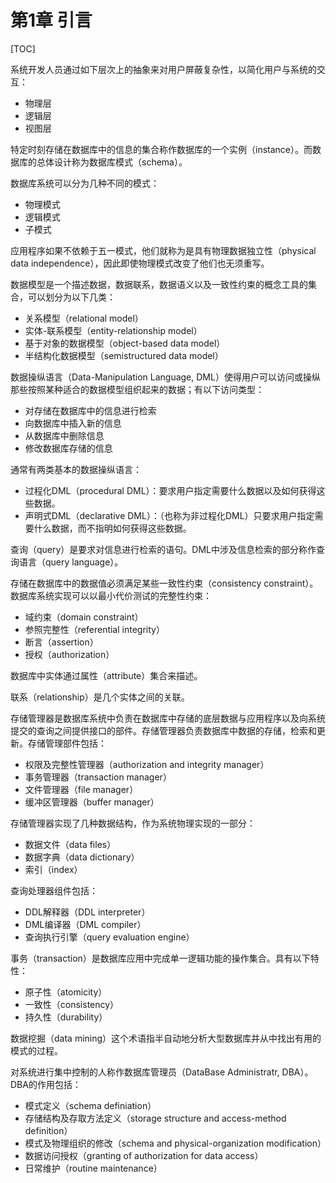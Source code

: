 # 第1章 引言

[TOC]



系统开发人员通过如下层次上的抽象来对用户屏蔽复杂性，以简化用户与系统的交互：

- 物理层
- 逻辑层
- 视图层

特定时刻存储在数据库中的信息的集合称作数据库的一个实例（instance）。而数据库的总体设计称为数据库模式（schema）。

数据库系统可以分为几种不同的模式：

- 物理模式
- 逻辑模式
- 子模式

应用程序如果不依赖于五一模式，他们就称为是具有物理数据独立性（physical data independence），因此即使物理模式改变了他们也无须重写。

数据模型是一个描述数据，数据联系，数据语义以及一致性约束的概念工具的集合，可以划分为以下几类：

- 关系模型（relational model）
- 实体-联系模型（entity-relationship model）
- 基于对象的数据模型（object-based data model）
- 半结构化数据模型（semistructured data model）

数据操纵语言（Data-Manipulation Language, DML）使得用户可以访问或操纵那些按照某种适合的数据模型组织起来的数据；有以下访问类型：

- 对存储在数据库中的信息进行检索
- 向数据库中插入新的信息
- 从数据库中删除信息
- 修改数据库存储的信息

通常有两类基本的数据操纵语言：

- 过程化DML（procedural DML）：要求用户指定需要什么数据以及如何获得这些数据。
- 声明式DML（declarative DML）：（也称为非过程化DML）只要求用户指定需要什么数据，而不指明如何获得这些数据。

查询（query）是要求对信息进行检索的语句。DML中涉及信息检索的部分称作查询语言（query language）。

存储在数据库中的数据值必须满足某些一致性约束（consistency constraint）。数据库系统实现可以以最小代价测试的完整性约束：

- 域约束（domain constraint）
- 参照完整性（referential integrity）
- 断言（assertion）
- 授权（authorization）

数据库中实体通过属性（attribute）集合来描述。

联系（relationship）是几个实体之间的关联。

存储管理器是数据库系统中负责在数据库中存储的底层数据与应用程序以及向系统提交的查询之间提供接口的部件。存储管理器负责数据库中数据的存储，检索和更新。存储管理部件包括：

- 权限及完整性管理器（authorization and integrity manager）
- 事务管理器（transaction manager）
- 文件管理器（file manager）
- 缓冲区管理器（buffer manager）

存储管理器实现了几种数据结构，作为系统物理实现的一部分：

- 数据文件（data files）
- 数据字典（data dictionary）
- 索引（index）

查询处理器组件包括：

- DDL解释器（DDL interpreter）
- DML编译器（DML compiler）
- 查询执行引擎（query evaluation engine）

事务（transaction）是数据库应用中完成单一逻辑功能的操作集合。具有以下特性：

- 原子性（atomicity）
- 一致性（consistency）
- 持久性（durability）

数据挖掘（data mining）这个术语指半自动地分析大型数据库并从中找出有用的模式的过程。

对系统进行集中控制的人称作数据库管理员（DataBase Administratr, DBA）。DBA的作用包括：

- 模式定义（schema definiation）
- 存储结构及存取方法定义（storage structure and access-method definition）
- 模式及物理组织的修改（schema and physical-organization modification）
- 数据访问授权（granting of authorization for data access）
- 日常维护（routine maintenance）




